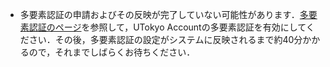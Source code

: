 <ul>
<li>多要素認証の申請およびその反映が完了していない可能性があります．<a href="https://utelecon.adm.u-tokyo.ac.jp/utokyo_account/mfa/">多要素認証のページ</a>を参照して，UTokyo Accountの多要素認証を有効にしてください．その後，多要素認証の設定がシステムに反映されるまで約40分かかるので，それまでしばらくお待ちください．
</li>
</ul>

